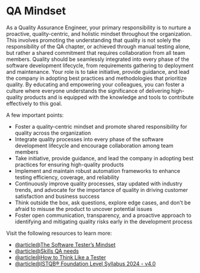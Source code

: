 # QA Mindset

As a Quality Assurance Engineer, your primary responsibility is to nurture a proactive, quality-centric, and holistic mindset throughout the organization. This involves promoting the understanding that quality is not solely the responsibility of the QA chapter, or achieved through manual testing alone, but rather a shared commitment that requires collaboration from all team members. Quality should be seamlessly integrated into every phase of the software development lifecycle, from requirements gathering to deployment and maintenance. Your role is to take initiative, provide guidance, and lead the company in adopting best practices and methodologies that prioritize quality. By educating and empowering your colleagues, you can foster a culture where everyone understands the significance of delivering high-quality products and is equipped with the knowledge and tools to contribute effectively to this goal.

A few important points:

- Foster a quality-centric mindset and promote shared responsibility for quality across the organization
- Integrate quality processes into every phase of the software development lifecycle and encourage collaboration among team members
- Take initiative, provide guidance, and lead the company in adopting best practices for ensuring high-quality products
- Implement and maintain robust automation frameworks to enhance testing efficiency, coverage, and reliability
- Continuously improve quality processes, stay updated with industry trends, and advocate for the importance of quality in driving customer satisfaction and business success
- Think outside the box, ask questions, explore edge cases, and don't be afraid to misuse the product to uncover potential issues
- Foster open communication, transparency, and a proactive approach to identifying and mitigating quality risks early in the development process

Visit the following resources to learn more:

- [@article@The Software Tester’s Mindset](https://softwaretester.careers/the-software-testers-mindset/)
- [@article@Skills QA needs](https://theqalead.com/careers/quality-assurance-skills/)
- [@article@How to Think Like a Tester](https://medium.com/@blakenorrish/how-to-think-like-a-tester-7a174ff6aeaf)
- [@article@ISTQB® Foundation Level Syllabus 2024 - v4.0](https://astqb.org/assets/documents/ISTQB_CTFL_Syllabus-v4.0.pdf)
